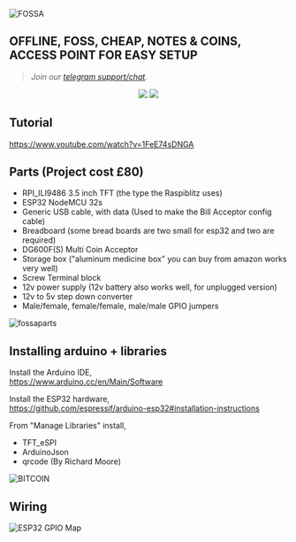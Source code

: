 ![FOSSA](https://user-images.githubusercontent.com/33088785/169420554-1b5a132a-3235-44ac-9ede-35d7c592e6e7.png)

## OFFLINE, FOSS, CHEAP, NOTES & COINS, ACCESS POINT FOR EASY SETUP


> <i>Join our <a href="https://t.me/makerbits">telegram support/chat</a>.</i>

<p align="center">
  <img src="https://i.imgur.com/68MP0xP.jpg">
  <img src="https://i.imgur.com/JFVVKwo.jpg">
</p>

## Tutorial

https://www.youtube.com/watch?v=1FeE74sDNGA

## Parts (Project cost £80)
* RPI_ILI9486 3.5 inch TFT (the type the Raspiblitz uses)
* ESP32 NodeMCU 32s
* Generic USB cable, with data (Used to make the Bill Acceptor config cable)
* Breadboard (some bread boards are two small for esp32 and two are required)
* DG600F(S) Multi Coin Acceptor
* Storage box ("aluminum medicine box" you can buy from amazon works very well)
* Screw Terminal block
* 12v power supply (12v battery also works well, for unplugged version)
* 12v to 5v step down converter
* Male/female, female/female, male/male GPIO jumpers

![fossaparts](https://user-images.githubusercontent.com/33088785/169497083-730cb959-dd4c-450c-8549-457fab2fb57c.jpeg)

## Installing arduino + libraries

Install the Arduino IDE,<br>
https://www.arduino.cc/en/Main/Software

Install the ESP32 hardware,<br>
https://github.com/espressif/arduino-esp32#installation-instructions

From "Manage Libraries" install,<br>
* TFT_eSPI
* ArduinoJson
* qrcode (By Richard Moore)

![BITCOIN](https://i.imgur.com/mCfnhZN.png)

## Wiring

![ESP32 GPIO Map](https://i.imgur.com/sRI8A6M.png)
